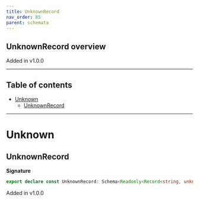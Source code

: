 ```yaml
---
title: UnknownRecord
nav_order: 85
parent: schemata
---
```


## UnknownRecord overview

Added in v1.0.0

---

<h2 class="text-delta">Table of contents</h2>

- [Unknown](#unknown)
  - [UnknownRecord](#unknownrecord)

---

# Unknown

## UnknownRecord

**Signature**

```ts
export declare const UnknownRecord: Schema<Readonly<Record<string, unknown>>, Readonly<Record<string, unknown>>>
```

Added in v1.0.0
